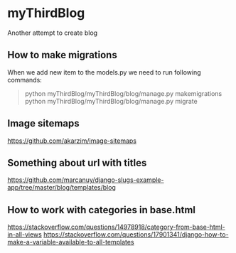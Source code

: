# myThirdBlog
Another attempt to create blog

## How to make migrations
When we add new item to the models.py we need to run following commands:
> python myThirdBlog/myThirdBlog/blog/manage.py makemigrations
> python myThirdBlog/myThirdBlog/blog/manage.py migrate


## Image sitemaps
https://github.com/akarzim/image-sitemaps

## Something about url with titles

https://github.com/marcanuy/django-slugs-example-app/tree/master/blog/templates/blog

## How to work with categories in base.html

https://stackoverflow.com/questions/14978918/category-from-base-html-in-all-views
https://stackoverflow.com/questions/17901341/django-how-to-make-a-variable-available-to-all-templates

